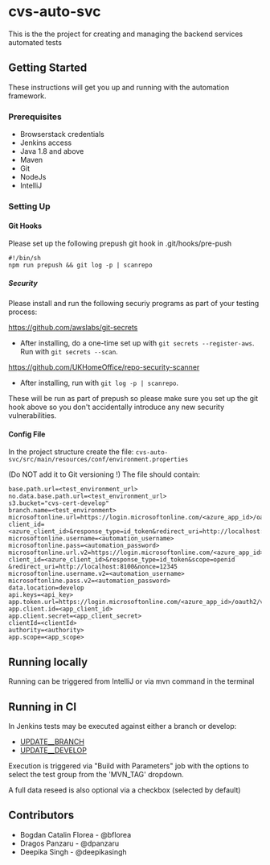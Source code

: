 # cvs-auto-svc
This is the the project for creating and managing the backend services automated tests

## Getting Started

These instructions will get you up and running with the automation framework.

### Prerequisites

- Browserstack credentials
- Jenkins access
- Java 1.8 and above
- Maven
- Git
- NodeJs
- IntelliJ

### Setting Up

#### Git Hooks

Please set up the following prepush git hook in .git/hooks/pre-push

```
#!/bin/sh
npm run prepush && git log -p | scanrepo

```

##### Security

Please install and run the following securiy programs as part of your testing process:

https://github.com/awslabs/git-secrets

- After installing, do a one-time set up with `git secrets --register-aws`. Run with `git secrets --scan`.

https://github.com/UKHomeOffice/repo-security-scanner

- After installing, run with `git log -p | scanrepo`.

These will be run as part of prepush so please make sure you set up the git hook above so you don't accidentally introduce any new security vulnerabilities.

#### Config File

In the project structure create the file: `cvs-auto-svc/src/main/resources/conf/environment.properties` 

(Do NOT add it to Git versioning !)
The file should contain:

```properties
base.path.url=<test_environment_url>
no.data.base.path.url=<test_environment_url>
s3.bucket="cvs-cert-develop"
branch.name=<test_environment>
microsoftonline.url=https://login.microsoftonline.com/<azure_app_id>/oauth2/authorize?client_id=<azure_client_id>&response_type=id_token&redirect_uri=http://localhost:3000&scope=openid&response_mode=fragment&nonce=678910
microsoftonline.username=<automation_username>
microsoftonline.pass=<automation_password>
microsoftonline.url.v2=https://login.microsoftonline.com/<azure_app_id>/oauth2/v2.0/authorize?client_id=<azure_client_id>&response_type=id_token&scope=openid &redirect_uri=http://localhost:8100&nonce=12345
microsoftonline.username.v2=<automation_username>
microsoftonline.pass.v2=<automation_password>
data.location=develop
api.keys=<api_key>
app.token.url=https://login.microsoftonline.com/<azure_app_id>/oauth2/v2.0/token
app.client.id=<app_client_id>
app.client.secret=<app_client_secret>
clientId=<clientId>
authority=<authority>
app.scope=<app_scope>
```

## Running locally

Running can be triggered from IntelliJ or via mvn command in the terminal

## Running in CI

In Jenkins tests may be executed against either a branch or develop:

- [UPDATE__BRANCH](https://jenkins.cvs.dvsacloud.uk/job/UPDATE__BRANCH/job/job_feature_test_backend/)
- [UPDATE__DEVELOP](https://jenkins.cvs.dvsacloud.uk/job/UPDATE__DEVELOP/job/job_develop_test_backend/)

Execution is triggered via "Build with Parameters" job with the options to select the test group from the 'MVN_TAG' dropdown.

A full data reseed is also optional via a checkbox (selected by default)

## Contributors

 - Bogdan Catalin Florea - @bflorea
 - Dragos Panzaru - @dpanzaru
 - Deepika Singh - @deepikasingh